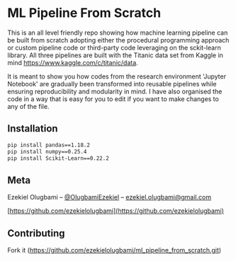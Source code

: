 # ML Pipeline From Scratch
This is an all level friendly repo showing how machine learning pipeline can be built from scratch adopting either the procedural programming approach or custom pipeline code or third-party code leveraging on the sckit-learn library. All three pipelines are built with the Titanic data set from Kaggle in mind https://www.kaggle.com/c/titanic/data.

It is meant to show you how codes from the research environment 'Jupyter Notebook' are gradually been transformed into reusable pipelines while ensuring reproducibility and modularity in mind. I have also organised the code in a way that is easy for you to edit if you want to make changes to any of the file.


## Installation


```sh
pip install pandas==1.18.2
pip install numpy==0.25.4
pip install Scikit-Learn==0.22.2
```

## Meta

Ezekiel Olugbami – [@OlugbamiEzekiel](https://twitter.com/OlugbamiEzekiel) – ezekiel.olugbami@gmail.com

[https://github.com/ezekielolugbami](https://github.com/ezekielolugbami)

## Contributing

Fork it (<https://github.com/ezekielolugbami/ml_pipeline_from_scratch.git>)


